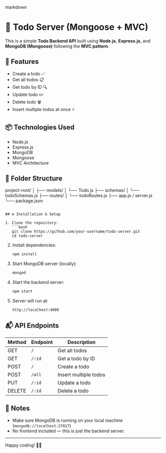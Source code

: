 
markdown
# 📝 Todo Server (Mongoose + MVC)

This is a simple **Todo Backend API** built using **Node.js**, **Express.js**, and **MongoDB (Mongoose)** following the **MVC pattern**.

## 🚀 Features

- Create a todo ✅
- Get all todos 📋
- Get todo by ID 🔍
- Update todo ✏️
- Delete todo 🗑️
- Insert multiple todos at once ⚡

## 📦 Technologies Used

- Node.js
- Express.js
- MongoDB
- Mongoose
- MVC Architecture

## 📁 Folder Structure

project-root/
│
├── models/
│   └── Todo.js
├── schemas/
│   └── todoSchemas.js
├── routes/
│   └── todoRoutes.js
├── app.js / server.js
└── package.json
```

## ⚙️ Installation & Setup

1. Clone the repository:
   ```bash
   git clone https://github.com/your-username/todo-server.git
   cd todo-server
   ```

2. Install dependencies:
   ```bash
   npm install
   ```

3. Start MongoDB server (locally):
   ```bash
   mongod
   ```

4. Start the backend server:
   ```bash
   npm start
   ```

5. Server will run at:
   ```
   http://localhost:4000
   ```

## 📬 API Endpoints

| Method | Endpoint        | Description              |
|--------|------------------|--------------------------|
| GET    | `/`              | Get all todos            |
| GET    | `/:id`           | Get a todo by ID         |
| POST   | `/`              | Create a todo            |
| POST   | `/all`           | Insert multiple todos    |
| PUT    | `/:id`           | Update a todo            |
| DELETE | `/:id`           | Delete a todo            |

## 📌 Notes

- Make sure MongoDB is running on your local machine (`mongodb://localhost:27017`)
- No frontend included — this is just the backend server.

---

Happy coding! 🧑‍💻
```

